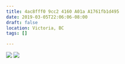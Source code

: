 ```yaml
---
title: 4ac8fff0 9cc2 4160 A01a A1761fb1d495
date: 2019-03-05T22:06:06-08:00
draft: false
location: Victoria, BC
tags: []

---
```




![](https://d17enza3bfujl8.cloudfront.net/L1000374.jpg)
![](https://d17enza3bfujl8.cloudfront.net/L1000377.jpg)



